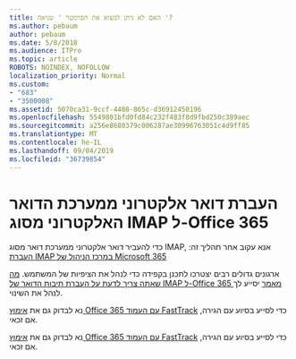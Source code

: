 ```yaml
---
title: האם לא ניתן למצוא את הפרמטר ' שגיאה '?
ms.author: pebaum
author: pebaum
ms.date: 5/8/2018
ms.audience: ITPro
ms.topic: article
ROBOTS: NOINDEX, NOFOLLOW
localization_priority: Normal
ms.custom:
- "683"
- "3500008"
ms.assetid: 5070ca31-9ccf-4408-865c-d36912450196
ms.openlocfilehash: 5549801bfd0fd84c232f483f8d9fbd250c389aec
ms.sourcegitcommit: a256e8680379c006287ae30996763051c4d9ff85
ms.translationtype: MT
ms.contentlocale: he-IL
ms.lasthandoff: 09/04/2019
ms.locfileid: "36739854"
---
```

# <a name="migrating-email-from-imap-email-system-to-office-365"></a>העברת דואר אלקטרוני ממערכת הדואר האלקטרוני מסוג IMAP ל-Office 365

כדי להעביר דואר אלקטרוני ממערכת דואר מסוג IMAP, אנא עקוב אחר תהליך זה: [העברת IMAP במרכז הניהול של Microsoft 365](https://docs.microsoft.com/Exchange/mailbox-migration/migrating-imap-mailboxes/imap-migration-in-the-admin-center)
  
ארגונים גדולים רבים יצטרכו לתכנן בקפידה כדי לנהל את הציפיות של המשתמש. [מה שאתה צריך לדעת על העברת תיבות הדואר של IMAP ל-Office 365 מאמר](https://docs.microsoft.com/Exchange/mailbox-migration/migrating-imap-mailboxes/migrating-imap-mailboxes) יסייע לך לנהל את השינוי.

נא לבדוק גם את [אימוץ Office 365 עם העמוד FastTrack](https://www.microsoft.com/fasttrack/microsoft-365/office-365) כדי לסייע בסיוע עם הגירה, אם זכאי.
  

נא לבדוק גם את [אימוץ Office 365 עם העמוד FastTrack](https://www.microsoft.com/fasttrack/microsoft-365/office-365) כדי לסייע בסיוע עם הגירה, אם זכאי.
  